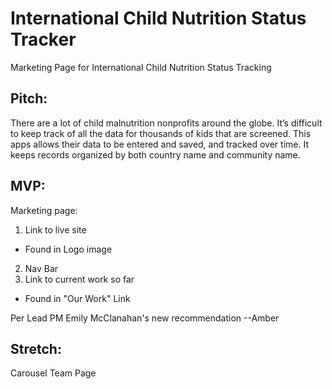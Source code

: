 # International Child Nutrition Status Tracker
Marketing Page for International Child Nutrition Status Tracking

## Pitch: 
There are a lot of child malnutrition nonprofits around the globe. It’s difficult to keep track of all the data for thousands of kids that are screened. This apps allows their data to be entered and saved, and tracked over time. It keeps records organized by both country name and community name.  

## MVP: 
Marketing page:
1.  Link to live site
* Found in Logo image
2.  Nav Bar
3.  Link to current work so far
* Found in "Our Work" Link


Per Lead PM Emily McClanahan's new recommendation --Amber

## Stretch: 
Carousel
Team Page

